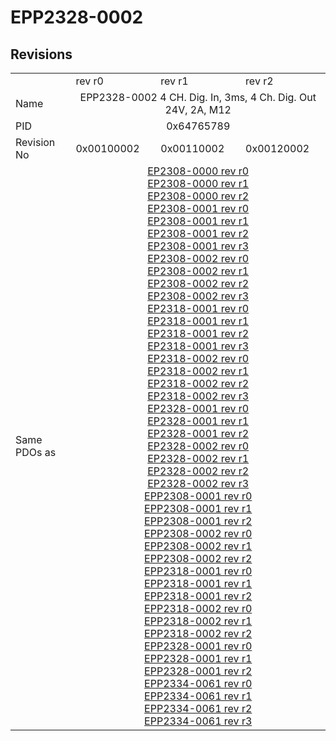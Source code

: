 # EPP2328-0002

## Revisions
<table>
<tr>
<td></td>
<td>rev r0</td>
<td>rev r1</td>
<td>rev r2</td>
</tr>
<tr>
<td>Name</td>
<td colspan=3 align="center">EPP2328-0002 4 CH. Dig. In, 3ms, 4 Ch. Dig. Out 24V, 2A, M12</td>
</tr>
<tr>
<td>PID</td>
<td colspan=3 align="center">0x64765789</td>
</tr>
<tr>
<td>Revision No</td>
<td>0x00100002</td>
<td>0x00110002</td>
<td>0x00120002</td>
</tr>
<tr>
<td>Same PDOs as</td>
<td colspan=3 align="center"><a href="EP2308-0000.md">EP2308-0000 rev r0</a><br/><a href="EP2308-0000.md">EP2308-0000 rev r1</a><br/><a href="EP2308-0000.md">EP2308-0000 rev r2</a><br/><a href="EP2308-0001.md">EP2308-0001 rev r0</a><br/><a href="EP2308-0001.md">EP2308-0001 rev r1</a><br/><a href="EP2308-0001.md">EP2308-0001 rev r2</a><br/><a href="EP2308-0001.md">EP2308-0001 rev r3</a><br/><a href="EP2308-0002.md">EP2308-0002 rev r0</a><br/><a href="EP2308-0002.md">EP2308-0002 rev r1</a><br/><a href="EP2308-0002.md">EP2308-0002 rev r2</a><br/><a href="EP2308-0002.md">EP2308-0002 rev r3</a><br/><a href="EP2318-0001.md">EP2318-0001 rev r0</a><br/><a href="EP2318-0001.md">EP2318-0001 rev r1</a><br/><a href="EP2318-0001.md">EP2318-0001 rev r2</a><br/><a href="EP2318-0001.md">EP2318-0001 rev r3</a><br/><a href="EP2318-0002.md">EP2318-0002 rev r0</a><br/><a href="EP2318-0002.md">EP2318-0002 rev r1</a><br/><a href="EP2318-0002.md">EP2318-0002 rev r2</a><br/><a href="EP2318-0002.md">EP2318-0002 rev r3</a><br/><a href="EP2328-0001.md">EP2328-0001 rev r0</a><br/><a href="EP2328-0001.md">EP2328-0001 rev r1</a><br/><a href="EP2328-0001.md">EP2328-0001 rev r2</a><br/><a href="EP2328-0002.md">EP2328-0002 rev r0</a><br/><a href="EP2328-0002.md">EP2328-0002 rev r1</a><br/><a href="EP2328-0002.md">EP2328-0002 rev r2</a><br/><a href="EP2328-0002.md">EP2328-0002 rev r3</a><br/><a href="EPP2308-0001.md">EPP2308-0001 rev r0</a><br/><a href="EPP2308-0001.md">EPP2308-0001 rev r1</a><br/><a href="EPP2308-0001.md">EPP2308-0001 rev r2</a><br/><a href="EPP2308-0002.md">EPP2308-0002 rev r0</a><br/><a href="EPP2308-0002.md">EPP2308-0002 rev r1</a><br/><a href="EPP2308-0002.md">EPP2308-0002 rev r2</a><br/><a href="EPP2318-0001.md">EPP2318-0001 rev r0</a><br/><a href="EPP2318-0001.md">EPP2318-0001 rev r1</a><br/><a href="EPP2318-0001.md">EPP2318-0001 rev r2</a><br/><a href="EPP2318-0002.md">EPP2318-0002 rev r0</a><br/><a href="EPP2318-0002.md">EPP2318-0002 rev r1</a><br/><a href="EPP2318-0002.md">EPP2318-0002 rev r2</a><br/><a href="EPP2328-0001.md">EPP2328-0001 rev r0</a><br/><a href="EPP2328-0001.md">EPP2328-0001 rev r1</a><br/><a href="EPP2328-0001.md">EPP2328-0001 rev r2</a><br/><a href="EPP2334-0061.md">EPP2334-0061 rev r0</a><br/><a href="EPP2334-0061.md">EPP2334-0061 rev r1</a><br/><a href="EPP2334-0061.md">EPP2334-0061 rev r2</a><br/><a href="EPP2334-0061.md">EPP2334-0061 rev r3</a></td>
</tr>
</table>
